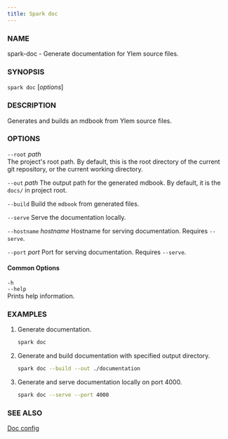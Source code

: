 ```yaml
---
title: Spark doc
---
```


### NAME

spark-doc - Generate documentation for Ylem source files.

### SYNOPSIS

`spark doc` [*options*]

### DESCRIPTION

Generates and builds an mdbook from Ylem source files.

### OPTIONS

`--root` _path_  
The project's root path. By default, this is the root directory of the current git repository, or the current working directory.

`--out` _path_
The output path for the generated mdbook. By default, it is the `docs/` in project root.

`--build`
Build the `mdbook` from generated files.

`--serve`
Serve the documentation locally.

`--hostname` _hostname_
Hostname for serving documentation. Requires `--serve`.

`--port` _port_
Port for serving documentation. Requires `--serve`.

#### Common Options

`-h`  
`--help`  
Prints help information.

### EXAMPLES

1. Generate documentation.
   ```sh
   spark doc
   ```
2. Generate and build documentation with specified output directory.
   ```sh
   spark doc --build --out ./documentation
   ```
3. Generate and serve documentation locally on port 4000.
   ```sh
   spark doc --serve --port 4000
   ```

### SEE ALSO

[Doc config](../config/doc-generator)

